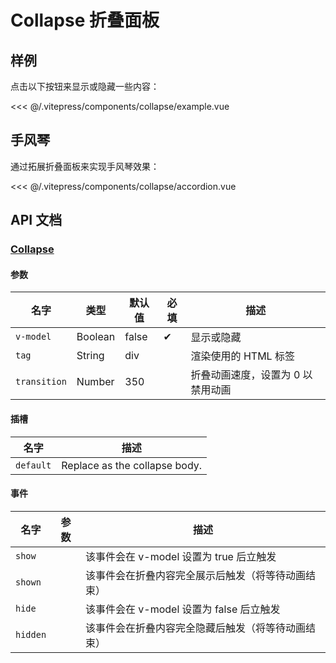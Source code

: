 # Collapse 折叠面板

## 样例

点击以下按钮来显示或隐藏一些内容：

<collapse-example/>

<<< @/.vitepress/components/collapse/example.vue

## 手风琴

通过拓展折叠面板来实现手风琴效果：

<collapse-accordion/>

<<< @/.vitepress/components/collapse/accordion.vue

## API 文档

### [Collapse](https://github.com/uiv-lib/uiv/blob/1.x/src/components/collapse/Collapse.vue)

#### 参数

名字                  | 类型       | 默认值  | 必填 | 描述
----------------      | ---------- | -------- | -------- | -----------------------
`v-model`             | Boolean    | false    | &#10004; | 显示或隐藏
`tag`                 | String     | div      |          | 渲染使用的 HTML 标签
`transition`          | Number     | 350      |          | 折叠动画速度，设置为 0 以禁用动画

#### 插槽

名字      | 描述
--------- | -----------------------
`default` | Replace as the collapse body.

#### 事件

名字        | 参数 | 描述
----------- | ------ | ---------------
`show`      |        | 该事件会在 v-model 设置为 true 后立触发
`shown`     |        | 该事件会在折叠内容完全展示后触发（将等待动画结束）
`hide`      |        | 该事件会在 v-model 设置为 false 后立触发
`hidden`    |        |  该事件会在折叠内容完全隐藏后触发（将等待动画结束）
